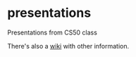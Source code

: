 presentations
=============

Presentations from CS50 class

There's also a [wiki](http://github.com/scs-cs-50/presentations/wiki) with other information.


